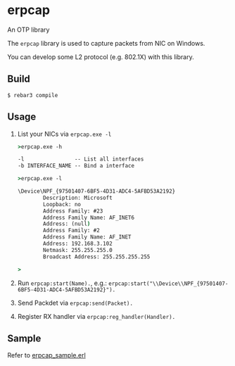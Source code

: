erpcap
=====

An OTP library

The `erpcap` library is used to capture packets from NIC on Windows.

You can develop some L2 protocol (e.g. 802.1X) with this library.

Build
-----

    $ rebar3 compile

Usage
-----
1. List your NICs via `erpcap.exe -l`

    ```cmd
    >erpcap.exe -h

    -l                -- List all interfaces
    -b INTERFACE_NAME -- Bind a interface

    >erpcap.exe -l

    \Device\NPF_{97501407-6BF5-4D31-ADC4-5AFBD53A2192}
            Description: Microsoft
            Loopback: no
            Address Family: #23
            Address Family Name: AF_INET6
            Address: (null)
            Address Family: #2
            Address Family Name: AF_INET
            Address: 192.168.3.102
            Netmask: 255.255.255.0
            Broadcast Address: 255.255.255.255

    >
    ```

2. Run `erpcap:start(Name).`, e.g.: `erpcap:start("\\Device\\NPF_{97501407-6BF5-4D31-ADC4-5AFBD53A2192}").`

3. Send Packdet via `erpcap:send(Packet).`

4. Register RX handler via `erpcap:reg_handler(Handler).`

Sample
------

Refer to [erpcap_sample.erl](src/erpcap_sample.erl)

